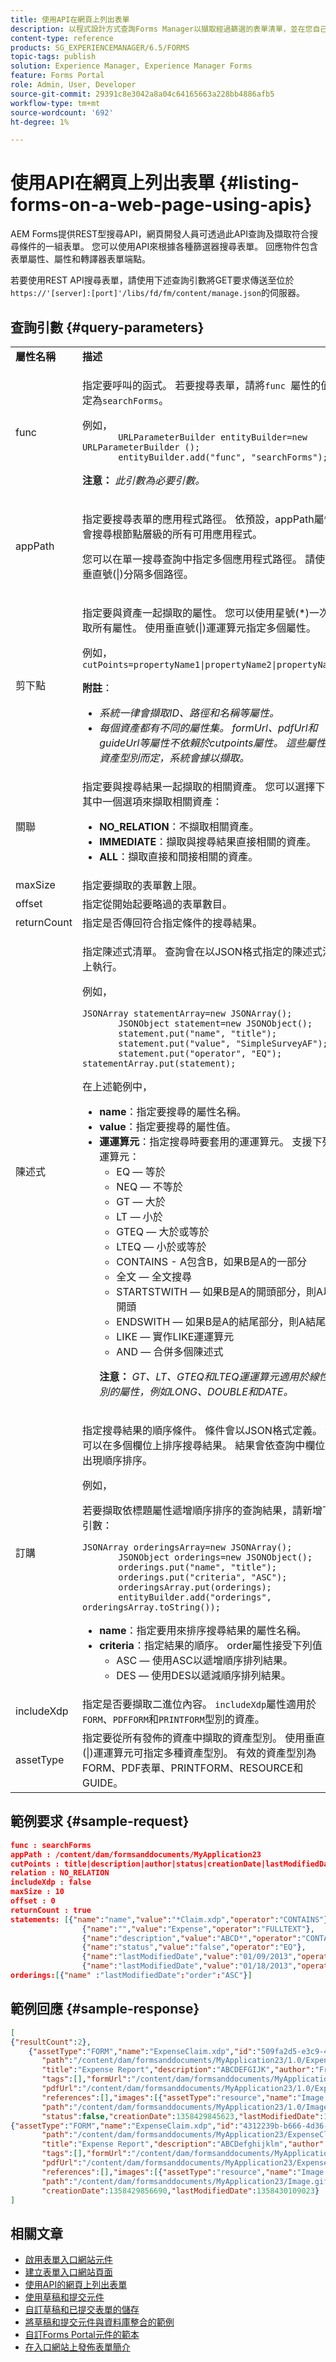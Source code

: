 ```yaml
---
title: 使用API在網頁上列出表單
description: 以程式設計方式查詢Forms Manager以擷取經過篩選的表單清單，並在您自己的網頁上顯示。
content-type: reference
products: SG_EXPERIENCEMANAGER/6.5/FORMS
topic-tags: publish
solution: Experience Manager, Experience Manager Forms
feature: Forms Portal
role: Admin, User, Developer
source-git-commit: 29391c8e3042a8a04c64165663a228bb4886afb5
workflow-type: tm+mt
source-wordcount: '692'
ht-degree: 1%

---
```


# 使用API在網頁上列出表單 {#listing-forms-on-a-web-page-using-apis}

AEM Forms提供REST型搜尋API，網頁開發人員可透過此API查詢及擷取符合搜尋條件的一組表單。 您可以使用API來根據各種篩選器搜尋表單。 回應物件包含表單屬性、屬性和轉譯器表單端點。

若要使用REST API搜尋表單，請使用下述查詢引數將GET要求傳送至位於`https://'[server]:[port]'/libs/fd/fm/content/manage.json`的伺服器。

## 查詢引數 {#query-parameters}

<table>
 <tbody>
  <tr>
   <td><strong>屬性名稱<br /> </strong></td>
   <td><strong>描述<br /> </strong></td>
  </tr>
  <tr>
   <td>func<br /> </td>
   <td><p>指定要呼叫的函式。 若要搜尋表單，請將<code>func </code>屬性的值設定為<code>searchForms</code>。</p> <p>例如， <code class="code">
       URLParameterBuilder entityBuilder=new URLParameterBuilder ();
       entityBuilder.add("func", "searchForms");</code></p> <p><strong>注意：</strong> <em>此引數為必要引數。</em><br /> </p> </td>
  </tr>
  <tr>
   <td>appPath<br /> </td>
   <td><p>指定要搜尋表單的應用程式路徑。 依預設，appPath屬性會搜尋根節點層級的所有可用應用程式。<br /> </p> <p>您可以在單一搜尋查詢中指定多個應用程式路徑。 請使用垂直號(|)分隔多個路徑。 </p> </td>
  </tr>
  <tr>
   <td>剪下點<br /> </td>
   <td><p>指定要與資產一起擷取的屬性。 您可以使用星號(*)一次擷取所有屬性。 使用垂直號(|)運運算元指定多個屬性。 </p> <p>例如， <code>cutPoints=propertyName1|propertyName2|propertyName3</code></p> <p><strong>附註</strong>： </p>
    <ul>
     <li><em>系統一律會擷取ID、路徑和名稱等屬性。 </em></li>
     <li><em>每個資產都有不同的屬性集。 formUrl、pdfUrl和guideUrl等屬性不依賴於cutpoints屬性。 這些屬性視資產型別而定，系統會據以擷取。 </em></li>
    </ul> </td>
  </tr>
  <tr>
   <td>關聯<br /> </td>
   <td>指定要與搜尋結果一起擷取的相關資產。 您可以選擇下列其中一個選項來擷取相關資產：
    <ul>
     <li><strong>NO_RELATION</strong>：不擷取相關資產。</li>
     <li><strong>IMMEDIATE</strong>：擷取與搜尋結果直接相關的資產。</li>
     <li><strong>ALL</strong>：擷取直接和間接相關的資產。</li>
    </ul> </td>
  </tr>
  <tr>
   <td>maxSize</td>
   <td>指定要擷取的表單數上限。</td>
  </tr>
  <tr>
   <td>offset</td>
   <td>指定從開始起要略過的表單數目。</td>
  </tr>
  <tr>
   <td>returnCount</td>
   <td>指定是否傳回符合指定條件的搜尋結果。 </td>
  </tr>
  <tr>
   <td>陳述式</td>
   <td><p>指定陳述式清單。 查詢會在以JSON格式指定的陳述式清單上執行。 </p> <p>例如，</p> <p><code class="code">JSONArray statementArray=new JSONArray();
       JSONObject statement=new JSONObject();
       statement.put("name", "title");
       statement.put("value", "SimpleSurveyAF");
       statement.put("operator", "EQ"); statementArray.put(statement);</code></p> <p>在上述範例中， </p>
    <ul>
     <li><strong>name</strong>：指定要搜尋的屬性名稱。</li>
     <li><strong>value</strong>：指定要搜尋的屬性值。</li>
     <li><strong>運運算元</strong>：指定搜尋時要套用的運運算元。 支援下列運運算元：
      <ul>
       <li>EQ — 等於 </li>
       <li>NEQ — 不等於</li>
       <li>GT — 大於</li>
       <li>LT — 小於</li>
       <li>GTEQ — 大於或等於</li>
       <li>LTEQ — 小於或等於</li>
       <li>CONTAINS - A包含B，如果B是A的一部分</li>
       <li>全文 — 全文搜尋</li>
       <li>STARTSTWITH — 如果B是A的開頭部分，則A以B開頭</li>
       <li>ENDSWITH — 如果B是A的結尾部分，則A結尾為B</li>
       <li>LIKE — 實作LIKE運運算元</li>
       <li>AND — 合併多個陳述式</li>
      </ul> <p><strong>注意：</strong> <em>GT、LT、GTEQ和LTEQ運運算元適用於線性型別的屬性，例如LONG、DOUBLE和DATE。</em></p> </li>
    </ul> </td>
  </tr>
  <tr>
   <td>訂購<br /> </td>
   <td><p>指定搜尋結果的順序條件。 條件會以JSON格式定義。 您可以在多個欄位上排序搜尋結果。 結果會依查詢中欄位的出現順序排序。</p> <p>例如，</p> <p>若要擷取依標題屬性遞增順序排序的查詢結果，請新增下列引數： </p> <p><code class="code">JSONArray orderingsArray=new JSONArray();
       JSONObject orderings=new JSONObject();
       orderings.put("name", "title");
       orderings.put("criteria", "ASC");
       orderingsArray.put(orderings);
       entityBuilder.add("orderings", orderingsArray.toString());</code></p>
    <ul>
     <li><strong>name</strong>：指定要用來排序搜尋結果的屬性名稱。</li>
     <li><strong>criteria</strong>：指定結果的順序。 order屬性接受下列值：
      <ul>
       <li>ASC — 使用ASC以遞增順序排列結果。<br /> </li>
       <li>DES — 使用DES以遞減順序排列結果。</li>
      </ul> </li>
    </ul> </td>
  </tr>
  <tr>
   <td>includeXdp</td>
   <td>指定是否要擷取二進位內容。 <code>includeXdp</code>屬性適用於<code>FORM</code>、<code>PDFFORM</code>和<code>PRINTFORM</code>型別的資產。</td>
  </tr>
  <tr>
   <td>assetType</td>
   <td>指定要從所有發佈的資產中擷取的資產型別。 使用垂直號(|)運運算元可指定多種資產型別。 有效的資產型別為FORM、PDF表單、PRINTFORM、RESOURCE和GUIDE。</td>
  </tr>
 </tbody>
</table>

## 範例要求 {#sample-request}

```json
func : searchForms
appPath : /content/dam/formsanddocuments/MyApplication23
cutPoints : title|description|author|status|creationDate|lastModifiedDate|activationDate|expiryDate|tags|allowedRenderFormat|formmodel
relation : NO_RELATION
includeXdp : false
maxSize : 10
offset : 0
returnCount : true
statements: [{"name":"name","value":"*Claim.xdp","operator":"CONTAINS"},
                {"name":"","value":"Expense","operator":"FULLTEXT"},
                {"name":"description","value":"ABCD*","operator":"CONTAINS"},
                {"name":"status","value":"false","operator":"EQ"},
                {"name":"lastModifiedDate","value":"01/09/2013","operator":"GTEQ"},
                {"name":"lastModifiedDate","value":"01/18/2013","operator":"LTEQ"}]
orderings:[{"name" :"lastModifiedDate":"order":"ASC"}]
```

## 範例回應 {#sample-response}

```json
[
{"resultCount":2},
    {"assetType":"FORM","name":"ExpenseClaim.xdp","id":"509fa2d5-e3c9-407b-b8dc-fa0ba08eb0ce",
       "path":"/content/dam/formsanddocuments/MyApplication23/1.0/ExpenseClaim.xdp",
       "title":"Expense Report","description":"ABCDEFGIJK","author":"Frank Bowman",
       "tags":[],"formUrl":"/content/dam/formsanddocuments/MyApplication23/1.0/ExpenseClaim.xdp/jcr:content",
       "pdfUrl":"/content/dam/formsanddocuments/MyApplication23/1.0/ExpenseClaim.xdp/jcr:content?type=pdf",
       "references":[],"images":[{"assetType":"resource","name":"Image.gif","id":"5477a127-8bbf-4cec-8f81-2689e5cb4a15",
       "path":"/content/dam/formsanddocuments/MyApplication23/1.0/Image.gif","resourceSize":0}],
       "status":false,"creationDate":1358429845623,"lastModifiedDate":1358429846771},
{"assetType":"FORM","name":"ExpenseClaim.xdp","id":"4312239b-b666-4d36-95bc-641b3a39ddd4",
       "path":"/content/dam/formsanddocuments/MyApplication23/ExpenseClaim.xdp",
       "title":"Expense Report","description":"ABCDefghijklm","author":"Frank Bowman",
       "tags":[],"formUrl":"/content/dam/formsanddocuments/MyApplication23/ExpenseClaim.xdp/jcr:content",
       "pdfUrl":"/content/dam/formsanddocuments/MyApplication23/ExpenseClaim.xdp/jcr:content?type=pdf",
       "references":[],"images":[{"assetType":"resource","name":"Image.gif","id":"118a2e3f-7097-4d8c-85d1-651306de284a",
       "path":"/content/dam/formsanddocuments/MyApplication23/Image.gif","resourceSize":0}],"status":false,
       "creationDate":1358429856690,"lastModifiedDate":1358430109023}
]
```

## 相關文章

* [啟用表單入口網站元件](/help/forms/using/enabling-forms-portal-components.md)
* [建立表單入口網站頁面](/help/forms/using/creating-form-portal-page.md)
* [使用API的網頁上列出表單](/help/forms/using/listing-forms-webpage-using-apis.md)
* [使用草稿和提交元件](/help/forms/using/draft-submission-component.md)
* [自訂草稿和已提交表單的儲存](/help/forms/using/draft-submission-component.md)
* [將草稿和提交元件與資料庫整合的範例](/help/forms/using/integrate-draft-submission-database.md)
* [自訂Forms Portal元件的範本](/help/forms/using/customizing-templates-forms-portal-components.md)
* [在入口網站上發佈表單簡介](/help/forms/using/introduction-publishing-forms.md)
